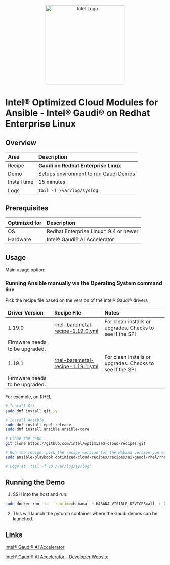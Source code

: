 <p align="center">
  <img src="https://github.com/intel/optimized-cloud-recipes/blob/main/images/logo-classicblue-800px.png?raw=true" alt="Intel Logo" width="250"/>
</p>

# Intel® Optimized Cloud Modules for Ansible  - Intel® Gaudi® on Redhat Enterprise Linux

## Overview

| Area   | Description                                                 |
| :----- | :---------------------------------------------------------- |
| Recipe | **Gaudi on Redhat Enterprise Linux** |
Demo | Setups environment to run Gaudi Demos |  [LINK](TBD)
| Install time | 15 minutes |
| Logs | `tail -f /var/log/syslog`|

## Prerequisites

| Optimized for | Description                              |
| :------------ | :--------------------------------------- |
| OS            | Redhat Enterprise Linux* 9.4 or newer               |
| Hardware      | Intel® Gaudi® AI Accelerator |

## Usage

Main usage option:

### Running Ansible manually via the Operating System command line

Pick the recipe file based on the version of the Intel® Gaudi® drivers

| Driver Version | Recipe File | Notes |
| :------------- | :---------- | :---- |
| 1.19.0         | [rhel-baremetal-recipe-1.19.0.yml](rhel-baremetal-recipe-1.19.0.yml)| For clean installs or upgrades. Checks to see if the SPI 
Firmware needs to be upgraded. | 
| 1.19.1         | [rhel-baremetal-recipe-1.19.1.yml](rhel-baremetal-recipe-1.19.1.yml)| For clean installs or upgrades. Checks to see if the SPI 
Firmware needs to be upgraded. |

For example, on RHEL:

```bash
# Install Git 
sudo dnf install git -y

# Install Ansible
sudo dnf install epel-release
sudo dnf install ansible ansible-core 

# Clone the repo
git clone https://github.com/intel/optimized-cloud-recipes.git 

# Run the recipe, pick the recipe version for the Habana version you want
sudo ansible-playbook optimized-cloud-recipes/recipes/ai-gaudi-rhel/rhel-baremetal-recipe-1.19.1.yml

# Logs at 'tail -f 10 /var/log/syslog'
```

## Running the Demo

1. SSH into the host and run:

```bash
sudo docker run -it --runtime=habana -e HABANA_VISIBLE_DEVICES=all -e OMPI_MCA_btl_vader_single_copy_mechanism=none --cap-add=sys_nice --net=host --ipc=host vault.habana.ai/gaudi-docker/1.19.1/rhel9.4/habanalabs/pytorch-installer-2.5.1:latest
```

2. This will launch the pytorch container where the Gaudi demos can be launched.

## Links

[Intel® Gaudi® AI Accelerator](https://www.intel.com/content/www/us/en/products/details/processors/ai-accelerators/gaudi-overview.html)

[Intel® Gaudi® AI Accelerator - Developer Website](https://developer.habana.ai/)
